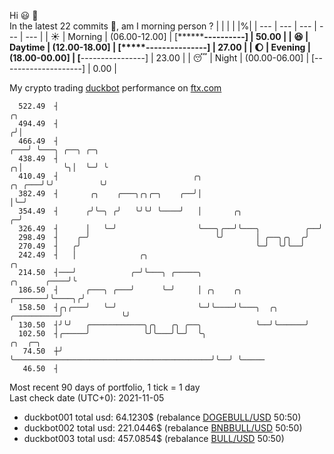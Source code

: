 Hi :smiley: :wave:  
In the latest 22 commits :bug:, am I morning person ? 
| | | | |%|
| --- | --- | --- | --- | --- |
| :sunny: | Morning | (06.00-12.00] | [**********----------] | 50.00 |
| :satisfied: | Daytime | (12.00-18.00] | [*****---------------] | 27.00 |
| :moon: | Evening | (18.00-00.00] | [****----------------] | 23.00 |
| :sleeping: | Night | (00.00-06.00] | [--------------------] | 0.00 |

My crypto trading [duckbot](https://github.com/jojoee/duckbot) performance on [ftx.com](https://ftx.com/#a=13144711)
```
  522.49  ┤                                                                          ╭╮
  494.49  ┤                                                                         ╭╯│
  466.49  ┤                                                                     ╭───╯ ╰───╮ ╭──╮ ╭─╮
  438.49  ┤                                                                   ╭╮│         ╰╮│  ╰─╯ ╰
  410.49  ┤                              ╭╮                            ╭╮ ╭───╯╰╯          ╰╯
  382.49  ┤       ╭╮    ╭───╮╭╮╭─╮    ╭──╯│                            │╰─╯
  354.49  ┤      ╭╯╰─╮ ╭╯   ╰╯╰╯ ╰────╯   │       ╭╮                 ╭─╯
  326.49  ┤      │   ╰─╯                  ╰───╮╭──╯╰───╮          ╭──╯
  298.49  ┤    ╭─╯                            ╰╯       │ ╭──╮╭╮  ╭╯
  270.49  ┤   ╭╯                                       ╰─╯  ╰╯╰──╯
  242.49  ┤   │              ╭╮                                                                   ╭╮
  214.50  ┤───╯            ╭─╯╰───╮ ╭─────╮                                          ╭╮      ╭────╯╰
  186.50  ┤      ╭───╮ ╭───╯      ╰─╯     │ ╭╮    ╭╮                         ╭───────╯╰────╮╭╯
  158.50  ┤╭╮╭───╯   ╰─╯                  ╰─╯╰────╯╰───╮  ╭╮      ╭──────────╯             ╰╯
  130.50  ┤╯╰╯   ╭────────────╮╭╮   ╭╮ ╭──╮            ╰──╯╰──────╯
  102.50  ┤╭─────╯            ╰╯╰───╯╰─╯  ╰╮                                            ╭╮  ╭─╮
   74.50  ┼╯                               ╰────────────────────────────────────────────╯╰──╯ ╰─────
   46.50  ┤
```
Most recent 90 days of portfolio, 1 tick = 1 day<br />
Last check date (UTC+0): 2021-11-05
- duckbot001 total usd: 64.1230$ (rebalance [DOGEBULL/USD](https://ftx.com/trade/DOGEBULL/USD#a=13144711) 50:50)
- duckbot002 total usd: 221.0446$ (rebalance [BNBBULL/USD](https://ftx.com/trade/BNBBULL/USD#a=13144711) 50:50)
- duckbot003 total usd: 457.0854$ (rebalance [BULL/USD](https://ftx.com/trade/BULL/USD#a=13144711) 50:50)

